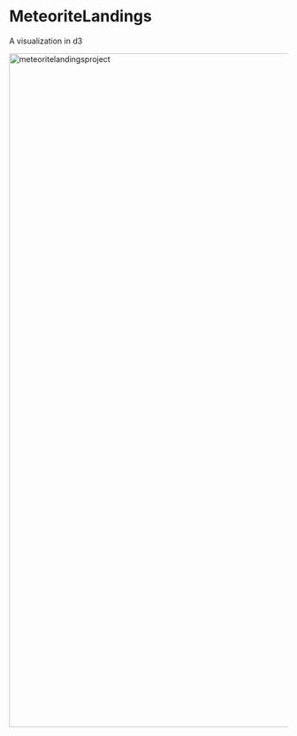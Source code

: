 # MeteoriteLandings
A visualization in d3 

<img width="1216" alt="meteoritelandingsproject" src="https://user-images.githubusercontent.com/31637664/52804268-d4ab6f80-3051-11e9-971b-f49d880a0aea.png">
